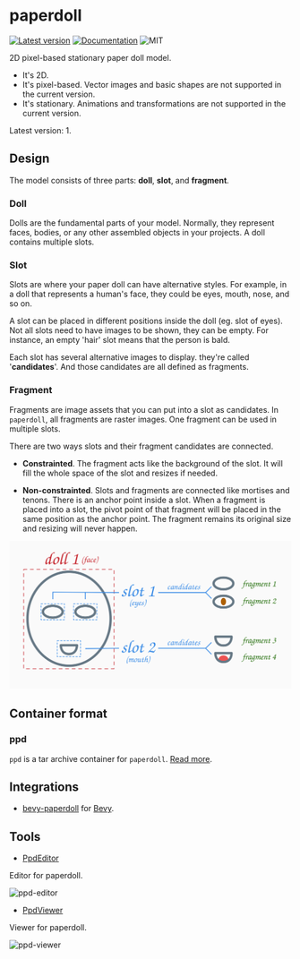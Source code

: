 # paperdoll

[![Latest version](https://img.shields.io/crates/v/paperdoll.svg)](https://crates.io/crates/paperdoll)
[![Documentation](https://docs.rs/paperdoll/badge.svg)](https://docs.rs/paperdoll)
![MIT](https://img.shields.io/badge/license-MIT-blue.svg)

2D pixel-based stationary paper doll model.

- It's 2D.
- It's pixel-based. Vector images and basic shapes are not supported in the current version.
- It's stationary. Animations and transformations are not supported in the current version.

Latest version: 1.

## Design

The model consists of three parts: **doll**, **slot**, and **fragment**.

### Doll

Dolls are the fundamental parts of your model. Normally, they represent faces, bodies, or any other assembled objects in your projects. A doll contains multiple slots.

### Slot

Slots are where your paper doll can have alternative styles. For example, in a doll that represents a human's face, they could be eyes, mouth, nose, and so on.

A slot can be placed in different positions inside the doll (eg. slot of eyes). Not all slots need to have images to be shown, they can be empty. For instance, an empty 'hair' slot means that the person is bald.

Each slot has several alternative images to display. they're called '**candidates**'. And those candidates are all defined as fragments.

### Fragment

Fragments are image assets that you can put into a slot as candidates. In `paperdoll`, all fragments are raster images. One fragment can be used in multiple slots.

There are two ways slots and their fragment candidates are connected.

- **Constrainted**. The fragment acts like the background of the slot. It will fill the whole space of the slot and resizes if needed.

- **Non-constrainted**. Slots and fragments are connected like mortises and tenons. There is an anchor point inside a slot. When a fragment is placed into a slot, the pivot point of that fragment will be placed in the same position as the anchor point. The fragment remains its original size and resizing will never happen.

![core-concept](https://raw.githubusercontent.com/fralonra/paperdoll/master/doc/paperdoll-concept.png)

## Container format

### ppd

`ppd` is a tar archive container for `paperdoll`. [Read more](https://github.com/fralonra/paperdoll-tar).

## Integrations

- [bevy-paperdoll](https://github.com/fralonra/bevy-paperdoll) for [Bevy](https://github.com/bevyengine/bevy).

## Tools

- [PpdEditor](https://github.com/fralonra/ppd-editor)

Editor for paperdoll.

![ppd-editor](https://raw.githubusercontent.com/fralonra/ppd-editor/master/resources/docs/ppd-editor.png)

- [PpdViewer](https://github.com/fralonra/ppd-editor)

Viewer for paperdoll.

![ppd-viewer](https://raw.githubusercontent.com/fralonra/ppd-editor/master/resources/docs/ppd-viewer.png)

